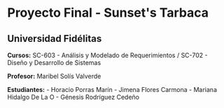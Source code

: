 # **Proyecto Final - Sunset's Tarbaca**

## **Universidad Fidélitas**  
**Cursos:** SC-603 - Análisis y Modelado de Requerimientos / SC-702 - Diseño y Desarrollo de Sistemas

**Profesor:** Maribel Solís Valverde

**Estudiantes:** 
	- Horacio Porras Marín
	- Jimena Flores Carmona
	- Mariana Hidalgo De La O
	- Génesis Rodríguez Cedeño
